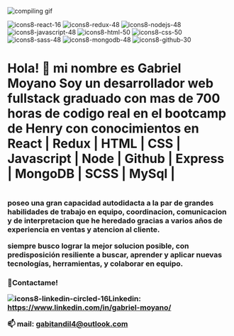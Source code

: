 
![compiling gif](https://user-images.githubusercontent.com/70545509/172416114-09c68020-71af-41e9-962c-eaa8351614ad.gif)



![icons8-react-16](https://user-images.githubusercontent.com/70545509/172419292-ac9f3d8d-21dd-4a62-8294-bb0e1548acaf.png)
![icons8-redux-48](https://user-images.githubusercontent.com/70545509/172419296-26bb7da6-c6fe-4845-9ab3-6e7ec2ca794a.png)
![icons8-nodejs-48](https://user-images.githubusercontent.com/70545509/172419298-d445dce5-62aa-4e95-b8bc-a71a877215f7.png)
![icons8-javascript-48](https://user-images.githubusercontent.com/70545509/172419300-0580d9af-353f-43fe-af47-ed158da4de7e.png)
![icons8-html-50](https://user-images.githubusercontent.com/70545509/172419301-e65b4268-7ea5-4b48-a46d-9a33191b28ec.png)
![icons8-css-50](https://user-images.githubusercontent.com/70545509/172419302-dce227cd-f116-4929-84d3-869174fb5399.png)
![icons8-sass-48](https://user-images.githubusercontent.com/70545509/172419306-0c877ecb-771b-43e5-936e-ff7f56d0b145.png)
![icons8-mongodb-48](https://user-images.githubusercontent.com/70545509/172419311-e1ae8f3b-35b2-452e-9e16-b9ab0be891a4.png)
![icons8-github-30](https://user-images.githubusercontent.com/70545509/172419314-b55f9dd9-2b35-4b48-90b0-0ab18e067fe0.png)



<h1>Hola! 👋 mi nombre es Gabriel Moyano 
Soy un desarrollador web fullstack graduado con mas de 700 horas de codigo real en el bootcamp de Henry con conocimientos en React | Redux | HTML | CSS | Javascript | Node | Github | Express | MongoDB | SCSS | MySql | <h1>


 <h3>poseo una gran capacidad autodidacta a la par de grandes habilidades de trabajo en equipo, coordinacion, comunicacion y de interpretacion que he heredado gracias a varios años de experiencia en ventas y atencion al cliente. 

siempre busco lograr la mejor solucion posible, con predisposición resiliente a buscar, aprender y aplicar nuevas tecnologías, herramientas, y colaborar en equipo. <h3>



💬Contactame!


![icons8-linkedin-circled-16](https://user-images.githubusercontent.com/70545509/172416769-455d6e2e-708d-4530-9089-2c16fe36ddbd.png)Linkedin: https://www.linkedin.com/in/gabriel-moyano/





 📫 mail: gabitandil4@outlook.com


<!--
**Gabitandil/gabitandil** is a ✨ _special_ ✨ repository because its `README.md` (this file) appears on your GitHub profile.

Here are some ideas to get you started:

- 🔭 I’m currently working on ...
- 🌱 I’m currently learning ...
- 👯 I’m looking to collaborate on ...
- 🤔 I’m looking for help with ...
- 💬 Ask me about ...
- 📫 How to reach me: ...
- 😄 Pronouns: ...
- ⚡ Fun fact: ...



-->
